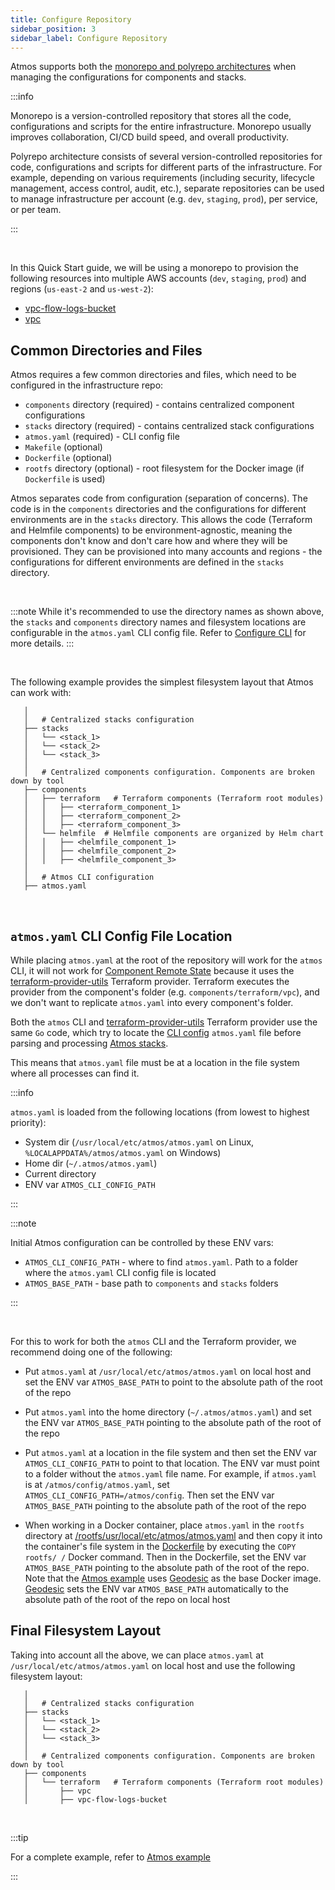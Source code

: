 ```yaml
---
title: Configure Repository
sidebar_position: 3
sidebar_label: Configure Repository
---
```


Atmos supports both the [monorepo and polyrepo architectures](https://en.wikipedia.org/wiki/Monorepo) when managing the configurations for components
and stacks.

:::info

Monorepo is a version-controlled repository that stores all the code, configurations and scripts for the entire infrastructure.
Monorepo usually improves collaboration, CI/CD build speed, and overall productivity.

Polyrepo architecture consists of several version-controlled repositories for code, configurations and scripts for different parts of the
infrastructure. For example, depending on various requirements (including security, lifecycle management, access control, audit, etc.), separate
repositories can be used to manage infrastructure per account (e.g. `dev`, `staging`, `prod`), per service, or per team.

:::

<br/>

In this Quick Start guide, we will be using a monorepo to provision the following resources into multiple AWS accounts (`dev`, `staging`, `prod`)
and regions (`us-east-2` and `us-west-2`):

- [vpc-flow-logs-bucket](https://github.com/cloudposse/atmos/tree/master/examples/quick-start/components/terraform/vpc-flow-logs-bucket)
- [vpc](https://github.com/cloudposse/atmos/tree/master/examples/quick-start/components/terraform/vpc)

## Common Directories and Files

Atmos requires a few common directories and files, which need to be configured in the infrastructure repo:

- `components` directory (required) - contains centralized component configurations
- `stacks` directory (required) - contains centralized stack configurations
- `atmos.yaml` (required) - CLI config file
- `Makefile` (optional)
- `Dockerfile` (optional)
- `rootfs` directory (optional) - root filesystem for the Docker image (if `Dockerfile` is used)

Atmos separates code from configuration (separation of concerns). The code is in the `components` directories and the configurations for different
environments are in the `stacks` directory. This allows the code (Terraform and Helmfile components) to be environment-agnostic, meaning the
components don't know and don't care how and where they will be provisioned. They can be provisioned into many accounts and regions - the
configurations for different environments are defined in the `stacks` directory.

<br/>

:::note
While it's recommended to use the directory names as shown above, the `stacks` and `components` directory names and filesystem locations are
configurable in the `atmos.yaml` CLI config file. Refer to [Configure CLI](/quick-start/configure-cli) for more details.
:::

<br/>

The following example provides the simplest filesystem layout that Atmos can work with:

```console
   │  
   │   # Centralized stacks configuration
   ├── stacks
   │   └── <stack_1>
   │   └── <stack_2>
   │   └── <stack_3>
   │  
   │   # Centralized components configuration. Components are broken down by tool
   ├── components
   │   ├── terraform   # Terraform components (Terraform root modules)
   │   │   ├── <terraform_component_1>
   │   │   ├── <terraform_component_2>
   │   │   ├── <terraform_component_3>
   │   └── helmfile  # Helmfile components are organized by Helm chart
   │   │   ├── <helmfile_component_1>
   │   │   ├── <helmfile_component_2>
   │   │   ├── <helmfile_component_3>
   │
   │   # Atmos CLI configuration
   ├── atmos.yaml
```

<br/>

## `atmos.yaml` CLI Config File Location

While placing `atmos.yaml` at the root of the repository will work for the `atmos` CLI, it will not work
for [Component Remote State](/core-concepts/components/remote-state) because it uses
the [terraform-provider-utils](https://github.com/cloudposse/terraform-provider-utils) Terraform provider. Terraform executes the provider from the
component's folder (e.g. `components/terraform/vpc`), and we don't want to replicate `atmos.yaml` into every component's folder.

Both the `atmos` CLI and [terraform-provider-utils](https://github.com/cloudposse/terraform-provider-utils) Terraform provider use the same `Go` code,
which try to locate the [CLI config](/cli/configuration) `atmos.yaml` file before parsing and processing [Atmos stacks](/core-concepts/stacks).

This means that `atmos.yaml` file must be at a location in the file system where all processes can find it.

:::info

`atmos.yaml` is loaded from the following locations (from lowest to highest priority):

- System dir (`/usr/local/etc/atmos/atmos.yaml` on Linux, `%LOCALAPPDATA%/atmos/atmos.yaml` on Windows)
- Home dir (`~/.atmos/atmos.yaml`)
- Current directory
- ENV var `ATMOS_CLI_CONFIG_PATH`

:::

:::note

Initial Atmos configuration can be controlled by these ENV vars:

- `ATMOS_CLI_CONFIG_PATH` - where to find `atmos.yaml`. Path to a folder where the `atmos.yaml` CLI config file is located
- `ATMOS_BASE_PATH` - base path to `components` and `stacks` folders

:::

<br/>

For this to work for both the `atmos` CLI and the Terraform provider, we recommend doing one of the following:

- Put `atmos.yaml` at `/usr/local/etc/atmos/atmos.yaml` on local host and set the ENV var `ATMOS_BASE_PATH` to point to the absolute path of the root
  of the repo

- Put `atmos.yaml` into the home directory (`~/.atmos/atmos.yaml`) and set the ENV var `ATMOS_BASE_PATH` pointing to the absolute path of the root of
  the repo

- Put `atmos.yaml` at a location in the file system and then set the ENV var `ATMOS_CLI_CONFIG_PATH` to point to that location. The ENV var must
  point to a folder without the `atmos.yaml` file name. For example, if `atmos.yaml` is at `/atmos/config/atmos.yaml`,
  set `ATMOS_CLI_CONFIG_PATH=/atmos/config`. Then set the ENV var `ATMOS_BASE_PATH` pointing to the absolute path of the root of the repo

- When working in a Docker container, place `atmos.yaml` in the `rootfs` directory
  at [/rootfs/usr/local/etc/atmos/atmos.yaml](https://github.com/cloudposse/atmos/blob/master/examples/quick-start/rootfs/usr/local/etc/atmos/atmos.yaml)
  and then copy it into the container's file system in the [Dockerfile](https://github.com/cloudposse/atmos/blob/master/examples/quick-start/Dockerfile)
  by executing the `COPY rootfs/ /` Docker command. Then in the Dockerfile, set the ENV var `ATMOS_BASE_PATH` pointing to the absolute path of the
  root of the repo. Note that the [Atmos example](https://github.com/cloudposse/atmos/blob/master/examples/quick-start)
  uses [Geodesic](https://github.com/cloudposse/geodesic) as the base Docker image. [Geodesic](https://github.com/cloudposse/geodesic) sets the ENV
  var `ATMOS_BASE_PATH` automatically to the absolute path of the root of the repo on local host

## Final Filesystem Layout

Taking into account all the above, we can place `atmos.yaml` at `/usr/local/etc/atmos/atmos.yaml` on local host and use the following filesystem
layout:

```console
   │  
   │   # Centralized stacks configuration
   ├── stacks
   │   └── <stack_1>
   │   └── <stack_2>
   │   └── <stack_3>
   │  
   │   # Centralized components configuration. Components are broken down by tool
   ├── components
   │   └── terraform   # Terraform components (Terraform root modules)
   │       ├── vpc
   │       ├── vpc-flow-logs-bucket
```

<br/>

:::tip

For a complete example, refer to [Atmos example](https://github.com/cloudposse/atmos/tree/master/examples/quick-start)

:::
